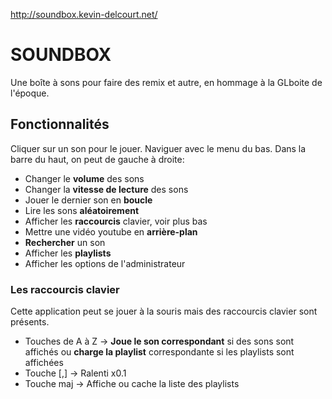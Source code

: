 http://soundbox.kevin-delcourt.net/

# SOUNDBOX

Une boîte à sons pour faire des remix et autre, en hommage à la GLboite de l'époque.

## Fonctionnalités

Cliquer sur un son pour le jouer. Naviguer avec le menu du bas. Dans la barre du haut, on peut de gauche à droite:

*   Changer le **volume** des sons 
*   Changer la **vitesse de lecture** des sons 
*   Jouer le dernier son en **boucle** 
*   Lire les sons **aléatoirement** 
*   Afficher les **raccourcis** clavier, voir plus bas
*   Mettre une vidéo youtube en **arrière-plan** 
*   **Rechercher** un son 
*   Afficher les **playlists** 
*   Afficher les options de l'administrateur

### Les raccourcis clavier

Cette application peut se jouer à la souris mais des raccourcis clavier sont présents.

*   Touches de A à Z -> **Joue le son correspondant** si des sons sont affichés ou **charge la playlist** correspondante si les playlists sont affichées
*   Touche [,] -> Ralenti x0.1
*   Touche maj -> Affiche ou cache la liste des playlists
